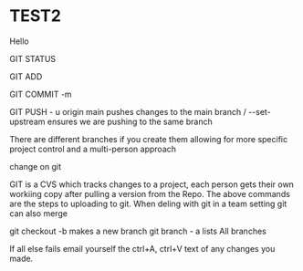 # TEST2

Hello

GIT STATUS

GIT ADD 

GIT COMMIT -m

GIT PUSH - u origin main pushes changes to the main branch / --set-upstream ensures we are pushing to the same branch

There are different branches if you create them allowing for more specific project control and a multi-person approach

change on git 

GIT is a CVS which tracks changes to a project, each person gets their own workiing copy after pulling a version from the Repo. The above commands are the steps to uploading to git. When deling with git in a team setting git can also merge 

git checkout -b makes a new branch
git branch - a lists All branches

If all else fails email yourself the ctrl+A, ctrl+V text of any changes you made. 
